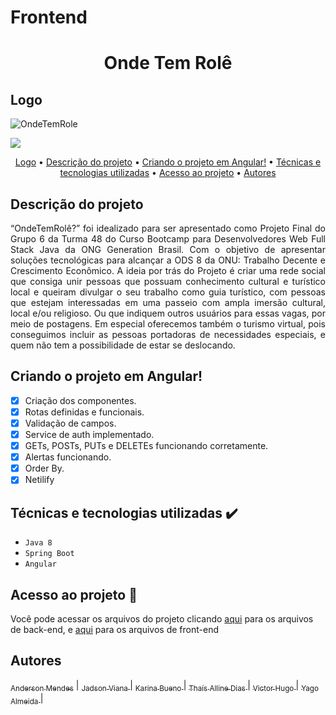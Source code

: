 # Frontend

<h1 align="center"> Onde Tem Rolê </h1>

## Logo
![OndeTemRole](https://user-images.githubusercontent.com/89114089/168475641-2554fde9-74bd-425f-8b67-ffb493cad838.jpeg)

<p dir="auto">
<img src="http://img.shields.io/static/v1?label=STATUS&message=EM%20DESENVOLVIMENTO&color=GREEN&style=for-the-badge"/></p> 

<p align="center">
 <a href="#logo">Logo</a> •
 <a href="#descrição do projeto">Descrição do projeto</a> • 
 <a href="#criando o projeto em angular!">Criando o projeto em Angular!</a> • 
 <a href="#técnicas e tecnologias utilizadas">Técnicas e tecnologias utilizadas</a> • 
 <a href="#acesso ao projeto">Acesso ao projeto</a> • 
 <a href="#autores">Autores</a>
</p>

## Descrição do projeto

<p align="justify">“OndeTemRolê?” foi idealizado para ser apresentado como Projeto Final do Grupo 6 da Turma 48 do Curso Bootcamp para Desenvolvedores Web Full Stack Java da ONG Generation Brasil. Com o objetivo de apresentar soluções tecnológicas para alcançar a ODS 8 da ONU: Trabalho Decente e Crescimento Econômico. A ideia por trás do Projeto é criar uma rede social que consiga unir pessoas que possuam conhecimento cultural e turístico local e queiram divulgar o seu trabalho como guia turístico, com pessoas que estejam interessadas em uma passeio com ampla imersão cultural, local e/ou religioso. Ou que indiquem outros usuários para essas vagas, por meio de postagens. Em especial oferecemos também o turismo virtual, pois conseguimos incluir as pessoas portadoras de necessidades especiais, e quem não tem a possibilidade de estar se deslocando.</p>


## Criando o projeto em Angular!

- [x] Criação dos componentes. 
- [x] Rotas definidas e funcionais.
- [x] Validação de campos.
- [x] Service de auth implementado.
- [x] GETs, POSTs, PUTs e DELETEs funcionando corretamente.
- [x] Alertas funcionando.
- [x] Order By.
- [x] Netilify

## Técnicas e tecnologias utilizadas ✔️

- ``Java 8``
- ``Spring Boot``
- ``Angular``

## Acesso ao projeto 📁
Você pode acessar os arquivos do projeto clicando [aqui](https://github.com/Onde-Tem-Role/backend) para os arquivos de back-end, e [aqui](https://github.com/Onde-Tem-Role/frontend) para os arquivos de front-end


## Autores

[<sub> Anderson Mendes</sub>](https://github.com/yMendyllKDll) |
[<sub> Jadson Viana </sub>](https://github.com/Jadsonvs) |
[<sub> Karina Bueno </sub>](https://github.com/Karina-Bueno) |
[<sub> Thaís Alline Dias </sub>](https://github.com/tha-alline) | 
[<sub> Victor Hugo </sub>](https://github.com/Victor-Hugo-Costa) | 
[<sub> Yago Almeida </sub>](https://github.com/yagorajose) |

 